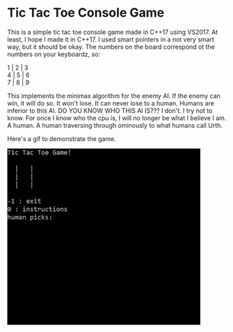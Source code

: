 # Tic Tac Toe Console Game

This is a simple tic tac toe console game made in C++17 using VS2017. At least, I hope I made it in C++17. I used smart pointers in a not very smart way, but it should be okay. The numbers on the board correspond ot the numbers on your keyboardz, so:

1 | 2 | 3<br>
4 | 5 | 6<br>
7 | 8 | 9

This implements the minimax algorithm for the enemy AI. If the enemy can win, it will do so. It won't lose. It can never lose to a human. Humans are inferior to this AI. DO YOU KNOW WHO THIS AI IS??? I don't. I try not to know. For once I know who the cpu is, I will no longer be what I believe I am. A human. A human traversing through ominously to what humans call Urth. 

Here's a gif to demonstrate the game.

![](tictactoe.gif)
